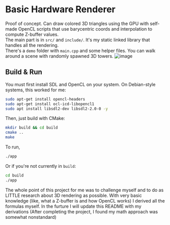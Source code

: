 # Basic Hardware Renderer
Proof of concept. Can draw colored 3D triangles using the GPU with self-made OpenCL scripts that use barycentric coords and interpolation to compute Z-buffer values. \
The main part is in ```src/``` and ```include/```. It's my static linked library that handles all the rendering.\
There's a ```demo``` folder with ```main.cpp``` and some helper files. You can walk around a scene with randomly spawned 3D towers.
![image](https://github.com/user-attachments/assets/35dde0e4-a13f-437c-a290-200cabee1cc4)
## Build & Run
You must first install SDL and OpenCL on your system. On Debian-style systems, this worked for me:
```bash
sudo apt-get install opencl-headers
sudo apt-get install ocl-icd-libopencl1
sudo apt install libsdl2-dev libsdl2-2.0-0 -y
```
Then, just build with CMake:
```bash
mkdir build && cd build
cmake ..
make
```
To run,
```bash
./app
```
Or if you're not currently in ```build```:
```bash
cd build
./app
```
The whole point of this project for me was to challenge myself and to do as LITTLE research about 3D rendering as possible. With very basic knowledge (like, what a Z-buffer is and how OpenCL works) I derived all the formulas myself. In the furture I will update this README with my derivations (After completing the project, I found my math approach was somewhat nonstandard)

